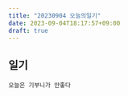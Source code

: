 ```yaml
---
title: "20230904 오늘의일기"
date: 2023-09-04T18:17:57+09:00
draft: true
---
```


## 일기

```
오늘은 기부니가 안좋다



```